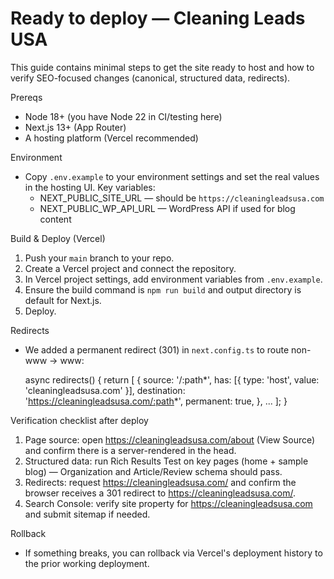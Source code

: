 Ready to deploy — Cleaning Leads USA
=================================

This guide contains minimal steps to get the site ready to host and how to verify SEO-focused changes (canonical, structured data, redirects).

Prereqs
- Node 18+ (you have Node 22 in CI/testing here)
- Next.js 13+ (App Router)
- A hosting platform (Vercel recommended)

Environment
- Copy `.env.example` to your environment settings and set the real values in the hosting UI. Key variables:
  - NEXT_PUBLIC_SITE_URL — should be `https://cleaningleadsusa.com`
  - NEXT_PUBLIC_WP_API_URL — WordPress API if used for blog content

Build & Deploy (Vercel)
1. Push your `main` branch to your repo.
2. Create a Vercel project and connect the repository.
3. In Vercel project settings, add environment variables from `.env.example`.
4. Ensure the build command is `npm run build` and output directory is default for Next.js.
5. Deploy.

Redirects
- We added a permanent redirect (301) in `next.config.ts` to route non-www -> www:

  async redirects() {
    return [
      {
        source: '/:path*',
        has: [{ type: 'host', value: 'cleaningleadsusa.com' }],
        destination: 'https://cleaningleadsusa.com/:path*',
        permanent: true,
      },
      ...
    ];
  }

Verification checklist after deploy
1. Page source: open https://cleaningleadsusa.com/about (View Source) and confirm there is a server-rendered <link rel="canonical" href="https://cleaningleadsusa.com/about" /> in the head.
2. Structured data: run Rich Results Test on key pages (home + sample blog) — Organization and Article/Review schema should pass.
3. Redirects: request https://cleaningleadsusa.com/ and confirm the browser receives a 301 redirect to https://cleaningleadsusa.com/.
4. Search Console: verify site property for https://cleaningleadsusa.com and submit sitemap if needed.

Rollback
- If something breaks, you can rollback via Vercel's deployment history to the prior working deployment.
